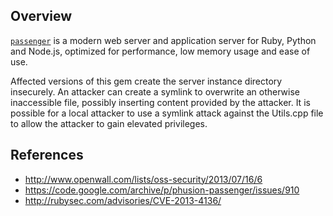## Overview

[`passenger`](https://rubygems.org/gems/passenger) is a modern web server and application server for Ruby, Python and Node.js, optimized for performance, low memory usage and ease of use.

Affected versions of this gem create the server instance directory insecurely. An attacker can create a symlink to overwrite an otherwise inaccessible file, possibly inserting content provided by the attacker. It is possible for a local attacker to use a symlink attack against the Utils.cpp file to allow the attacker to gain elevated privileges.

## References

- http://www.openwall.com/lists/oss-security/2013/07/16/6
- https://code.google.com/archive/p/phusion-passenger/issues/910
- http://rubysec.com/advisories/CVE-2013-4136/
